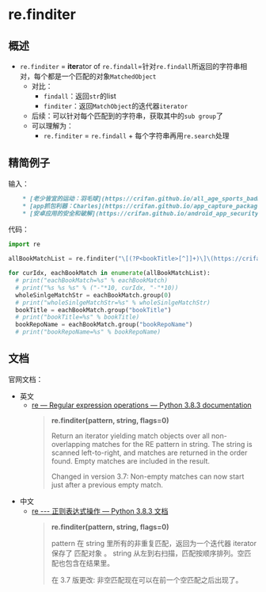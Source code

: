 # re.finditer

## 概述

* `re.finditer` = **iter**ator of `re.findall`=针对`re.findall`所返回的字符串相对，每个都是一个匹配的对象`MatchedObject`
  * 对比：
    * `findall`：返回`str`的list
    * `finditer`：返回`MatchObject`的迭代器`iterator`
  * 后续：可以针对每个匹配到的字符串，获取其中的`sub group`了
  * 可以理解为：
    * `re.finditer` = `re.findall` + 每个字符串再用`re.search`处理

## 精简例子

输入：

```markdown
    * [老少皆宜的运动：羽毛球](https://crifan.github.io/all_age_sports_badminton/website)
    * [app抓包利器：Charles](https://crifan.github.io/app_capture_package_tool_charles/website)
    * [安卓应用的安全和破解](https://crifan.github.io/android_app_security_crack/website)
```

代码：

```python
import re

allBookMatchList = re.finditer("\[(?P<bookTitle>[^]]+)\]\(https://crifan\.github\.io/(?P<bookRepoName>\w+)/website\)", curGitbookListMd)

for curIdx, eachBookMatch in enumerate(allBookMatchList):
  # print("eachBookMatch=%s" % eachBookMatch)
  # print("%s %s %s" % ("-"*10, curIdx, "-"*10))
  wholeSinlgeMatchStr = eachBookMatch.group(0)
  # print("wholeSinlgeMatchStr=%s" % wholeSinlgeMatchStr)
  bookTitle = eachBookMatch.group("bookTitle")
  # print("bookTitle=%s" % bookTitle)
  bookRepoName = eachBookMatch.group("bookRepoName")
  # print("bookRepoName=%s" % bookRepoName)
```

## 文档

官网文档：

* 英文
  * [re — Regular expression operations — Python 3.8.3 documentation](https://docs.python.org/3/library/re.html#re.finditer)
    > **re.finditer(pattern, string, flags=0)**
    > 
    >   Return an iterator yielding match objects over all non-overlapping matches for the RE pattern in string. The string is scanned left-to-right, and matches are returned in the order found. Empty matches are included in the result.
    > 
    >  Changed in version 3.7: Non-empty matches can now start just after a previous empty match.
* 中文
  * [re --- 正则表达式操作 — Python 3.8.3 文档](https://docs.python.org/zh-cn/3/library/re.html#re.finditer)
    > **re.finditer(pattern, string, flags=0)**
    >
    > pattern 在 string 里所有的非重复匹配，返回为一个迭代器 iterator 保存了 匹配对象 。 string 从左到右扫描，匹配按顺序排列。空匹配也包含在结果里。
    > 
    > 在 3.7 版更改: 非空匹配现在可以在前一个空匹配之后出现了。
